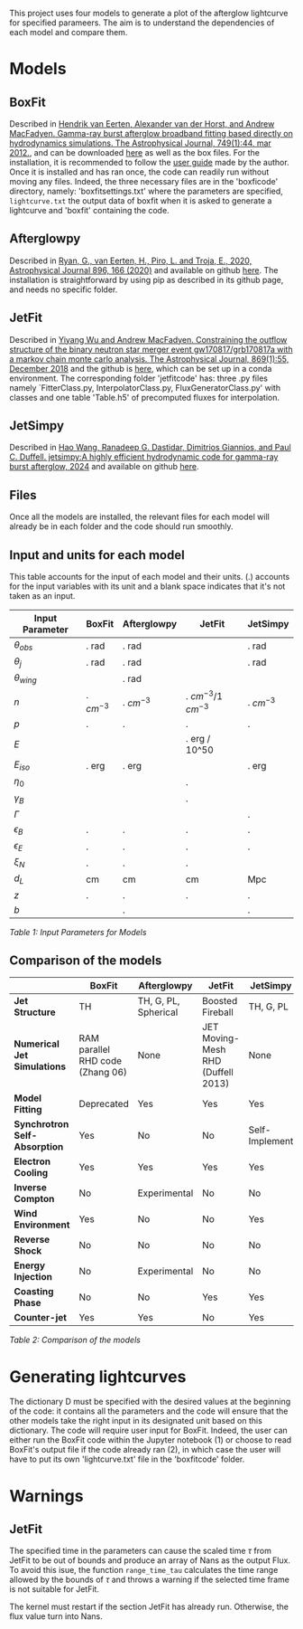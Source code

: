 This project uses four models to generate a plot of the afterglow lightcurve for specified parameers. The aim is to understand the dependencies of each model and compare them.

# Models
## BoxFit

Described in [Hendrik van Eerten, Alexander van der Horst, and Andrew MacFadyen. Gamma-ray burst afterglow broadband fitting based directly on hydrodynamics simulations. The Astrophysical Journal, 749(1):44, mar 2012.](https://arxiv.org/abs/1110.5089), and can be downloaded [here](https://cosmo.nyu.edu/afterglowlibrary/boxfit2011.html) as well as the box files. 
For the installation, it is recommended to follow the [user guide](https://cosmo.nyu.edu/afterglowlibrary/boxfitdatav2/boxfitguidev2.pdf) made by the author. 
Once it is installed and has ran once, the code can readily run without moving any files. Indeed, the three necessary files are in the 'boxficode' directory, namely: 'boxfitsettings.txt' where the parameters are specified, `lightcurve.txt` the output data of boxfit when it is asked to generate a lightcurve and 'boxfit' containing the code. 

## Afterglowpy

Described in [Ryan, G., van Eerten, H., Piro, L. and Troja, E., 2020, Astrophysical Journal 896, 166 (2020)](https://arxiv.org/abs/1909.11691) and available on github [here](https://github.com/geoffryan/afterglowpy?tab=readme-ov-file).
The installation is straightforward by using pip as described in its github page, and needs no specific folder.

## JetFit

Described in [Yiyang Wu and Andrew MacFadyen. Constraining the outflow structure of the binary neutron star merger event gw170817/grb170817a with a markov chain monte carlo analysis. The Astrophysical Journal, 869(1):55, December 2018](https://arxiv.org/abs/1809.06843) and the github is [here](https://github.com/NYU-CAL/JetFit), which can be set up in a conda environment. The corresponding folder 'jetfitcode' has: three .py files namely `FitterClass.py, InterpolatorClass.py, FluxGeneratorClass.py' with classes and one table 'Table.h5' of precomputed fluxes for interpolation. 

## JetSimpy

Described in [Hao Wang, Ranadeep G. Dastidar, Dimitrios Giannios, and Paul C. Duffell. jetsimpy:A highly efficient hydrodynamic code for gamma-ray burst afterglow, 2024](https://arxiv.org/html/2402.19359v1) and available on github [here](https://github.com/haowang-astro/jetsimpy).

## Files

Once all the models are installed, the relevant files for each model will already be in each folder and the code should run smoothly.

## Input and units for each model

This table accounts for the input of each model and their units. 
(.) accounts for the input variables with its unit and a blank space indicates that it's not taken as an input. 

| Input Parameter | **BoxFit** | **Afterglowpy** | **JetFit** | **JetSimpy** |
|-----------------|------------|-----------------|------------|--------------|
| $\theta_{obs}$  | . rad      | . rad           |            | . rad        |
| $\theta_{j}$    | . rad      | . rad           |            | . rad        |
| $\theta_{wing}$ |            | . rad           |            |              |
| $n$             | . $cm^{-3}$| . $cm^{-3}$     | . $cm^{-3}$/1 $cm^{-3}$ | . $cm^{-3}$ |
| $p$             | .          | .               | .          | .            |
| $E$             |            |                 | . erg / 10^50|             |
| $E_{iso}$       | . erg      | . erg           |            | . erg        |
| $\eta_0$        |            |                 | .          |              |
| $\gamma_B$      |            |                 | .          |              |
| $\Gamma$        |            |                 |            | .            |
| $\epsilon_B$    | .          | .               | .          | .            |
| $\epsilon_E$    | .          | .               | .          | .            |
| $\xi_N$         | .          | .               | .          |              |
| $d_L$           | cm         | cm              | cm         | Mpc          |
| $z$             | .          | .               | .          | .            |
| $b$             |            | .               |            | .            |

*Table 1: Input Parameters for Models*


## Comparison of the models

|                              | **BoxFit**                                          | **Afterglowpy**                                                     | **JetFit**                                       | **JetSimpy**                                                        |
|------------------------------|-----------------------------------------------------|---------------------------------------------------------------------|-------------------------------------------------|--------------------------------------------------------------------|
| **Jet Structure**            | TH                                                  | TH, G, PL, Spherical                                                | Boosted Fireball                                 | TH, G, PL                                                          |
| **Numerical Jet Simulations**| RAM parallel RHD code (Zhang 06)                    | None                                                                | JET Moving-Mesh RHD (Duffell 2013)              | None                                                               |                                                  |
| **Model Fitting**            | Deprecated                                          | Yes                                                                 | Yes                                             | Yes                                                                |
| **Synchrotron Self-Absorption** | Yes                                              | No                                                                  | No                                              | Self-Implement                                         |
| **Electron Cooling**         | Yes                                                 | Yes                                                                 | Yes                                             | Yes                                                                |
| **Inverse Compton**          | No                                                  | Experimental                                                        | No                                              | No                                                                 |
| **Wind Environment**         | Yes                                                 | No                                                                  | No                                              | Yes                                                                |
| **Reverse Shock**            | No                                                  | No                                                                  | No                                              | No                                                                 |
| **Energy Injection**         | No                                                  | Experimental                                                        | No                                              | No                                                                 |
| **Coasting Phase**           | No                                                  | No                                                                  | Yes                                             | Yes                                                                |
| **Counter-jet**              | Yes                                                 | Yes                                                                 | No                                              | Yes                                                                |

*Table 2: Comparison of the models*


# Generating lightcurves

The dictionary D must be specified with the desired values at the beginning of the code: it contains all the parameters and the code will ensure that the other models take the right input in its designated unit based on this dictionary. 
The code will require user input for BoxFit. Indeed, the user can either run the BoxFit code within the Jupyter notebook (1) or choose to read BoxFit's output file if the code already ran (2), in which case the user will have to put its own 'lightcurve.txt' file in the 'boxfitcode' folder. 

# Warnings

## JetFit

The specified time in the parameters can cause the scaled time $\tau$ from JetFit to be out of bounds and produce an array of Nans as the output Flux. To avoid this isue, the function `range_time_tau` calculates the time range allowed by the bounds of $\tau$ and throws a warning if the selected time frame is not suitable for JetFit.

The kernel must restart if the section JetFit has already run. Otherwise, the flux value turn into Nans. 

